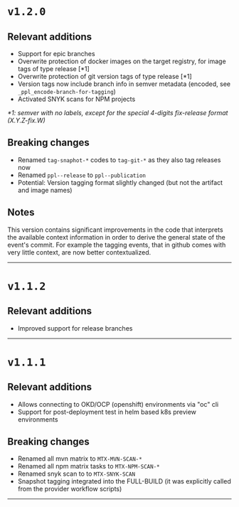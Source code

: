 # `v1.2.0`

## Relevant additions

- Support for epic branches
- Overwrite protection of docker images on the target registry, for image tags of type release \[*1\]
- Overwrite protection of git version tags of type release \[*1\]
- Version tags now include branch info in semver metadata (encoded, see `_ppl_encode-branch-for-tagging`)
- Activated SNYK scans for NPM projects

_*1: semver with no labels, except for the special 4-digits fix-release format (X.Y.Z-fix.W)_


## Breaking changes

- Renamed `tag-snaphot-*` codes to `tag-git-*` as they also tag releases now
- Renamed `ppl--release` to `ppl--publication`
- Potential: Version tagging format slightly changed (but not the artifact and image names)

## Notes

This version contains significant improvements in the code that interprets the available
context information in order to derive the general state of the event's commit. For example
the tagging events, that in github comes with very little context, are now better contextualized.

---

# `v1.1.2`

## Relevant additions

- Improved support for release branches

---

# `v1.1.1`

## Relevant additions

- Allows connecting to OKD/OCP (openshift) environments via "oc" cli
- Support for post-deployment test in helm based k8s preview environments

## Breaking changes

- Renamed all mvn matrix to `MTX-MVN-SCAN-*`
- Renamed all npm matrix tasks to `MTX-NPM-SCAN-*`
- Renamed snyk scan to to `MTX-SNYK-SCAN`
- Snapshot tagging integrated into the FULL-BUILD (it was explicitly called from the provider workflow scripts)

---
